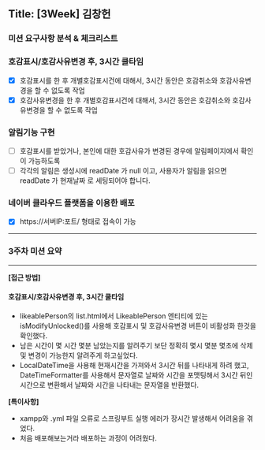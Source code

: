 ## Title: [3Week] 김창헌

### 미션 요구사항 분석 & 체크리스트
### 호감표시/호감사유변경 후, 3시간 쿨타임
- [x] 호감표시를 한 후 개별호감표시건에 대해서, 3시간 동안은 호감취소와 호감사유변경을 할 수 없도록 작업
- [x] 호감사유변경을 한 후 개별호감표시건에 대해서, 3시간 동안은 호감취소와 호감사유변경을 할 수 없도록 작업

### 알림기능 구현
- [ ] 호감표시를 받았거나, 본인에 대한 호감사유가 변경된 경우에 알림페이지에서 확인이 가능하도록
- [ ] 각각의 알림은 생성시에 readDate 가 null 이고, 사용자가 알림을 읽으면 readDate 가 현재날짜 로 세팅되어야 합니다.
### 네이버 클라우드 플랫폼을 이용한 배포
- [x] https://서버IP:포트/ 형태로 접속이 가능
---





### 3주차 미션 요약

---

**[접근 방법]**
#### 호감표시/호감사유변경 후, 3시간 쿨타임
* likeablePerson의 list.html에서 LikeablePerson 엔티티에 있는 isModifyUnlocked()를 사용해 호감표시 및 호감사유변경 버튼이 비활성화 한것을 확인했다.
* 남은 시간이 몇 시간 몇분 남았는지를 알려주기 보단 정확히 몇시 몇분 몇초에 삭제 및 변경이 가능한지 알려주게 하고싶었다.
* LocalDateTime을 사용해 현재시간을 가져와서 3시간 뒤를 나타내게 하려 했고, DateTimeFormatter를 사용해서 문자열로 날짜와 시간을 포맷팅해서 3시간 뒤인 시간으로 변환해서 날짜와 시간을 나타내는 문자열을 반환했다.





**[특이사항]**
* xampp와 .yml 파일 오류로 스프링부트 실행 에러가 장시간 발생해서 어려움을 겪었다.
* 처음 배포해보는거라 배포하는 과정이 어려웠다. 
